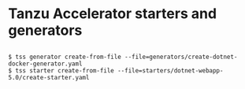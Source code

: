 # Tanzu Accelerator starters and generators

##
```
$ tss generator create-from-file --file=generators/create-dotnet-docker-generator.yaml
$ tss starter create-from-file --file=starters/dotnet-webapp-5.0/create-starter.yaml
```
